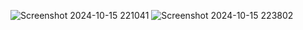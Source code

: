 ![Screenshot 2024-10-15 221041](https://github.com/user-attachments/assets/ffeeaa6c-b16a-4051-a542-7d904e343a2c)
![Screenshot 2024-10-15 223802](https://github.com/user-attachments/assets/106b1470-56ed-49c8-a52a-e60f4d5ba2f2)
